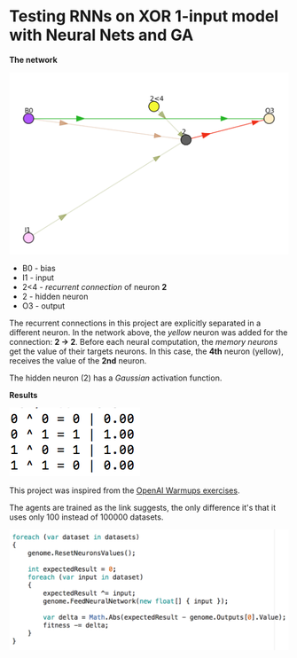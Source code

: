 # Testing RNNs on XOR 1-input model with Neural Nets and GA

**The network**

![rnn-xor-network](./aux/rnn-xor.png)

  * B0 - bias
  * I1 - input
  * 2<4 - *recurrent connection* of neuron **2**
  * 2 - hidden neuron
  * O3 - output

The recurrent connections in this project are explicitly separated in a different neuron. In the network above, the *yellow* neuron was added for the connection: **2 -> 2**. Before each neural computation, the *memory neurons* get the value of their targets neurons. In this case, the **4th** neuron (yellow), receives the value of the **2nd** neuron.

The hidden neuron (2) has a *Gaussian* activation function.

**Results**

![rnn-xor-network](./aux/rnn-xor-result.png)

This project was inspired from the [OpenAI Warmups exercises](https://blog.openai.com/requests-for-research-2/).

The agents are trained as the link suggests, the only difference it's that it uses only 100 instead of 100000 datasets.

![](./aux/fitness-calculation.png)
